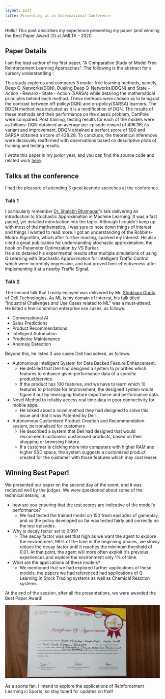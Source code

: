 ```yaml
---
layout: post
title: Presenting at an International Conference
---
```



Hello! This post describes my experience presenting my paper (and winning the Best Paper Award :D) at AMLTA - 2020.


## Paper Details

I am the lead author of my first paper, "A Comparative Study of Model Free Reinforcement Learning Approaches". The following is the abstract for a cursory understanding :

<p class="abstract">This study explores and compares 3 model-free learning methods, namely, Deep Q-Networks(DQN), Dueling Deep Q-Networks(DDQN) and State - Action - Reward - State - Action (SARSA) while detailing the mathematical principles behind each method. These methods were chosen as to bring out the contrast between off-policy(DQN) and on-policy(SARSA) learners. The DDQN method was included as it is a modification of DQN. The results of these methods and their performance on the classic problem, CartPole were compared. Post training, testing results for each of the models were as follows: DQN obtained an average per episode reward of 496.36; its variant and improvement,
DDQN obtained a perfect score of 500 and SARSA obtained a score of 438.28. To conclude, the theoretical inferences were decisively reaffirmed with observations based on descriptive plots of training and testing results.</p>

I wrote this paper in my junior year, and you can find the source code and related work [here](https://github.com/anantmoudgalya/GamePlaying-RL).

## Talks at the conference

I had the pleasure of attending 3 great keynote speeches at the conference. <br/>

### Talk 1
I particularly remember [Dr. Shalabh Bhatnagar](https://www.csa.iisc.ac.in/~shalabh/index.html)'s talk delivering an introduction to Stochastic Approximation in Machine Learning. 
It was a fast paced, yet detailed introduction into the topic. Although I couldn't keep up with most of the mathematics, I was sure to note down things of interest and things I wanted to read more.
I got an understanding of the Robbins-Monro Algorithm, which after further reading, sparked my interest. He also cited a great publication for understanding stochastic approximation, the book on Parameter Optimization by VS Burkar. <br/>
He also detailed his experimental results after multiple simulations of using Q Learning with Stochastic Approximation for Intelligent Traffic Control which were incredibly impressive, and had proved their effectiveness after implementing it at a nearby Traffic Signal.

### Talk 2
The second talk that I really enjoyed was delivered by Mr. [Shubham Gupta](https://www.linkedin.com/in/iammastermac/) of Dell Technologies. As ML is my domain of interest, his talk titled "Industrial Challenges and Use Cases related to ML" was a must-attend. <br/>
He listed a few commmon enterprise use cases, as follows: 
* Conversational AI
* Sales Predictions
* Product Recommendations
* Intelligent Automation
* Predictive Maintenance
* Anomaly Detection

Beyond this, he listed 3 use cases Dell had solved, as follows:
* Autonomous Intelligent System for Data Backed Feature Enhancement.
    - He detailed that Dell had designed a system to priorities which features to enhance given performance data of a specific product/service.
    - If the product has 100 features, and we have to learn which 10 features to prioritize for improvement, the designed system would figure it out by leveraging feature importance and performance data.
* Novel Method to reliably access real time data in poor connectivity for mobile apps.
    - He talked about a novel method they had designed to solve this issue and that it was Patented by Dell.
* Autonomous Customised Product Creation and Recommendation system, personalised for customers
    - He described a system that Dell had designed that would recommend customers customised products, based on their shopping or browsing history.
    - If a customer is clicking more into computers with higher RAM and higher SSD space, the system suggests a customised product created for the customer with those features which may cost lesser.

## Winning Best Paper!

We presented our paper on the second day of the event, and it was recieved well by the judges. We were questioned about some of the technical details, i.e, 
* how are you ensuring that the test scores are indicative of the model's performance?
    - We had tested the trained model on 150 fresh episodes of gameplay, and so the policy developed so far was tested fairly and correctly on the test episodes.
* Why is decay factor set to 0.99?
    - The decay factor was set that high as we want the agent to explore the environment, 99% of the time in the beginning phases, we slowly reduce the decay factor until it reaches the minimum threshold of 0.01. At that point, the agent will more often exploit it's previous experiences and explore the environment only 1% of time.
* What are the applications of these models?
    - We mentioned that we had explored further applications of these models, the papers we had referenced had applications of Q Learning in Stock Trading systems as well as Chemical Reaction systems.

At the end of the session, after all the presentations, we were awarded the Best Paper Award!

![Best Paper Certificate](../images/BestPaperCert.jpg)

As a sports fan, I intend to explore the applications of Reinforcement Learning in Sports, so stay tuned for updates on that!
